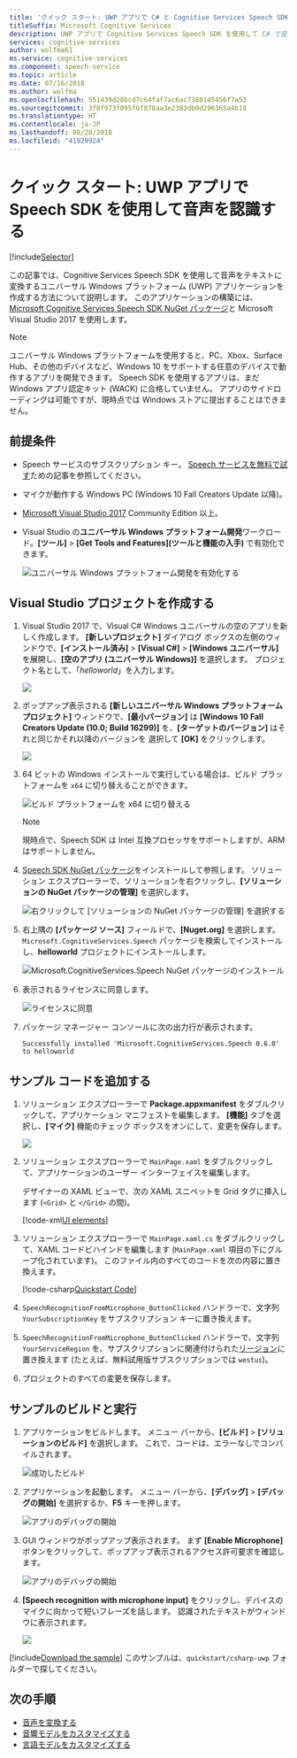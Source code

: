 ```yaml
---
title: 'クイック スタート: UWP アプリで C# と Cognitive Services Speech SDK を使用して音声を認識する'
titleSuffix: Microsoft Cognitive Services
description: UWP アプリで Cognitive Services Speech SDK を使用して C# で音声を認識する方法について説明します
services: cognitive-services
author: wolfma61
ms.service: cognitive-services
ms.component: speech-service
ms.topic: article
ms.date: 07/16/2018
ms.author: wolfma
ms.openlocfilehash: 551439d28bcd7c64faf7ac6ac7388145456f7a53
ms.sourcegitcommit: 3f8f973f095f6f878aa3e2383db0d296365a4b18
ms.translationtype: HT
ms.contentlocale: ja-JP
ms.lasthandoff: 08/20/2018
ms.locfileid: "41929924"
---
```

# <a name="quickstart-recognize-speech-in-a-uwp-app-using-the-speech-sdk"></a>クイック スタート: UWP アプリで Speech SDK を使用して音声を認識する

[!include[Selector](../../../includes/cognitive-services-speech-service-quickstart-selector.md)]

この記事では、Cognitive Services Speech SDK を使用して音声をテキストに変換するユニバーサル Windows プラットフォーム (UWP) アプリケーションを作成する方法について説明します。
このアプリケーションの構築には、[Microsoft Cognitive Services Speech SDK NuGet パッケージ](https://aka.ms/csspeech/nuget)と Microsoft Visual Studio 2017 を使用します。

> [!NOTE]
> ユニバーサル Windows プラットフォームを使用すると、PC、Xbox、Surface Hub、その他のデバイスなど、Windows 10 をサポートする任意のデバイスで動作するアプリを開発できます。 Speech SDK を使用するアプリは、まだ Windows アプリ認定キット (WACK) に合格していません。 アプリのサイドローディングは可能ですが、現時点では Windows ストアに提出することはできません。

## <a name="prerequisites"></a>前提条件

* Speech サービスのサブスクリプション キー。 [Speech サービスを無料で試す](get-started.md)ための記事を参照してください。
* マイクが動作する Windows PC (Windows 10 Fall Creators Update 以降)。
* [Microsoft Visual Studio 2017](https://www.visualstudio.com/) Community Edition 以上。
* Visual Studio の**ユニバーサル Windows プラットフォーム開発**ワークロード。**[ツール]** \> **[Get Tools and Features]\(ツールと機能の入手\)** で有効化できます。

  ![ユニバーサル Windows プラットフォーム開発を有効化する](media/sdk/vs-enable-uwp-workload.png)

## <a name="create-a-visual-studio-project"></a>Visual Studio プロジェクトを作成する

1. Visual Studio 2017 で、Visual C# Windows ユニバーサルの空のアプリを新しく作成します。 **[新しいプロジェクト]** ダイアログ ボックスの左側のウィンドウで、**[インストール済み]** \> **[Visual C#]** \> **[Windows ユニバーサル]** を展開し、**[空のアプリ (ユニバーサル Windows)]** を選択します。 プロジェクト名として、「*helloworld*」を入力します。

    ![](media/sdk/qs-csharp-uwp-01-new-blank-app.png)

1. ポップアップ表示される **[新しいユニバーサル Windows プラットフォーム プロジェクト]** ウィンドウで、**[最小バージョン]** は **[Windows 10 Fall Creators Update (10.0; Build 16299)]** を、**[ターゲットのバージョン]** はそれと同じかそれ以降のバージョンを 選択して **[OK]** をクリックします。

    ![](media/sdk/qs-csharp-uwp-02-new-uwp-project.png)

1. 64 ビットの Windows インストールで実行している場合は、ビルド プラットフォームを `x64` に切り替えることができます。

   ![ビルド プラットフォームを x64 に切り替える](media/sdk/qs-csharp-uwp-03-switch-to-x64.png)

   > [!NOTE]
   > 現時点で、Speech SDK は Intel 互換プロセッサをサポートしますが、ARM はサポートしません。

1. [Speech SDK NuGet パッケージ](https://aka.ms/csspeech/nuget)をインストールして参照します。 ソリューション エクスプローラーで、ソリューションを右クリックし、**[ソリューションの NuGet パッケージの管理]** を選択します。

    ![右クリックして [ソリューションの NuGet パッケージの管理] を選択する](media/sdk/qs-csharp-uwp-04-manage-nuget-packages.png)

1. 右上隅の **[パッケージ ソース]** フィールドで、**[Nuget.org]** を選択します。`Microsoft.CognitiveServices.Speech` パッケージを検索してインストールし、**helloworld** プロジェクトにインストールします。

    ![Microsoft.CognitiveServices.Speech NuGet パッケージのインストール](media/sdk/qs-csharp-uwp-05-nuget-install-0.5.0.png "Nuget のインストール パッケージ")

1. 表示されるライセンスに同意します。

    ![ライセンスに同意](media/sdk/qs-csharp-uwp-06-nuget-license.png "ライセンスに同意")

1. パッケージ マネージャー コンソールに次の出力行が表示されます。

   ```text
   Successfully installed 'Microsoft.CognitiveServices.Speech 0.6.0' to helloworld
   ```

## <a name="add-the-sample-code"></a>サンプル コードを追加する

1. ソリューション エクスプローラーで **Package.appxmanifest** をダブルクリックして、アプリケーション マニフェストを編集します。
   **[機能]** タブを選択し、**[マイク]** 機能のチェック ボックスをオンにして、変更を保存します。

   ![](media/sdk/qs-csharp-uwp-07-capabilities.png)

1. ソリューション エクスプローラーで `MainPage.xaml` をダブルクリックして、アプリケーションのユーザー インターフェイスを編集します。 

    デザイナーの XAML ビューで、次の XAML スニペットを Grid タグに挿入します (`<Grid>` と `</Grid>` の間)。

   [!code-xml[UI elements](~/samples-cognitive-services-speech-sdk/quickstart/csharp-uwp/helloworld/MainPage.xaml#StackPanel)]

1. ソリューション エクスプローラーで `MainPage.xaml.cs` をダブルクリックして、XAML コードビハインドを編集します (`MainPage.xaml` 項目の下にグループ化されています)。
   このファイル内のすべてのコードを次の内容に置き換えます。

   [!code-csharp[Quickstart Code](~/samples-cognitive-services-speech-sdk/quickstart/csharp-uwp/helloworld/MainPage.xaml.cs#code)]

1. `SpeechRecognitionFromMicrophone_ButtonClicked` ハンドラーで、文字列 `YourSubscriptionKey` をサブスクリプション キーに置き換えます。

1. `SpeechRecognitionFromMicrophone_ButtonClicked` ハンドラーで、文字列 `YourServiceRegion` を、サブスクリプションに関連付けられた[リージョン](regions.md)に置き換えます (たとえば、無料試用版サブスクリプションでは `westus`)。

1. プロジェクトのすべての変更を保存します。

## <a name="build-and-run-the-sample"></a>サンプルのビルドと実行

1. アプリケーションをビルドします。 メニュー バーから、**[ビルド]** > **[ソリューションのビルド]** を選択します。 これで、コードは、エラーなしでコンパイルされます。

    ![成功したビルド](media/sdk/qs-csharp-uwp-08-build.png "成功したビルド")

1. アプリケーションを起動します。 メニュー バーから、**[デバッグ]** > **[デバッグの開始]** を選択するか、**F5** キーを押します。

    ![アプリのデバッグの開始](media/sdk/qs-csharp-uwp-09-start-debugging.png "アプリのデバッグの開始")

1. GUI ウィンドウがポップアップ表示されます。 まず **[Enable Microphone]** ボタンをクリックして、ポップアップ表示されるアクセス許可要求を確認します。

    ![アプリのデバッグの開始](media/sdk/qs-csharp-uwp-10-access-prompt.png "アプリのデバッグの開始")

1. **[Speech recognition with microphone input]** をクリックし、デバイスのマイクに向かって短いフレーズを話します。 認識されたテキストがウィンドウに表示されます。

    ![](media/sdk/qs-csharp-uwp-11-ui-result.png)

[!include[Download the sample](../../../includes/cognitive-services-speech-service-speech-sdk-sample-download-h2.md)]
このサンプルは、`quickstart/csharp-uwp` フォルダーで探してください。

## <a name="next-steps"></a>次の手順

- [音声を変換する](how-to-translate-speech-csharp.md)
- [音響モデルをカスタマイズする](how-to-customize-acoustic-models.md)
- [言語モデルをカスタマイズする](how-to-customize-language-model.md)
